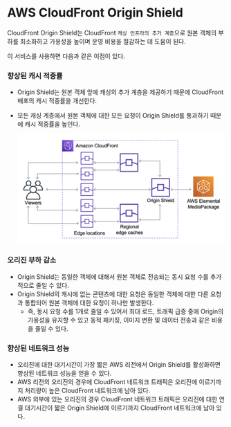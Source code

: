 # AWS CloudFront Origin Shield

CloudFront Origin Shield는 CloudFront `캐싱 인프라의 추가 계층`으로 원본 객체의 부하를 최소화하고 가용성을 높이며 운영 비용을 절감하는 데 도움이 된다.

이 서비스를 사용하면 다음과 같은 이점이 있다.

### 향상된 캐시 적중률

- Origin Shield는 원본 객체 앞에 캐싱의 추가 계층을 제공하기 때문에 CloudFront 배포의 캐시 적중률을 개선한다.
- 모든 캐싱 계층에서 원본 객체에 대한 모든 요청이 Origin Shield를 통과하기 때문에 캐시 적중률을 높인다.
    
    ![cache hit rate](./images/cache_hit_rate.png)
    

### 오리진 부하 감소

- Origin Shield는 동일한 객체에 대해서 원본 객체로 전송되는 동시 요청 수를 추가적으로 줄일 수 있다.
- Origin Shield의 캐시에 없는 콘텐츠에 대한 요청은 동일한 객체에 대한 다른 요청과 통합되어 원본 객체에 대한 요청이 하나만 발생한다.
    - 즉, 동시 요청 수를 1개로 줄일 수 있어서 최대 로드, 트래픽 급증 중에 Origin의 가용성을 유지할 수 있고 동적 패키징, 이미지 변환 및 데이터 전송과 같은 비용을 줄일 수 있다.

### 향상된 네트워크 성능

- 오리진에 대한 대기시간이 가장 짧은 AWS 리전에서 Origin Shield를 활성화하면 향상된 네트워크 성능을 얻을 수 있다.
- AWS 리전의 오리진의 경우에 CloudFront 네트워크 트래픽은 오리진에 이르기까지 처리량이 높은 CloudFront 네트워크에 남아 있다.
- AWS 외부에 있는 오리진의 경우 CloudFront 네트워크 트래픽은 오리진에 대한 연결 대기시간이 짧은 Origin Shield에 이르기까지 CloudFront 네트워크에 남아 있다.